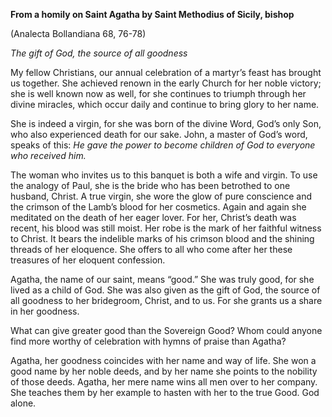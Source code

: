 

**From a homily on Saint Agatha by Saint Methodius of Sicily, bishop**

 (Analecta Bollandiana 68, 76-78)

_The gift of God, the source of all goodness_

My fellow Christians, our annual celebration of a martyr’s feast has brought us together. She achieved renown in the early Church for her noble victory; she is well known now as well, for she continues to triumph through her divine miracles, which occur daily and continue to bring glory to her name.

She is indeed a virgin, for she was born of the divine Word, God’s only Son, who also experienced death for our sake. John, a master of God’s word, speaks of this: _He gave the power to become children of God to everyone who received him._

The woman who invites us to this banquet is both a wife and virgin. To use the analogy of Paul, she is the bride who has been betrothed to one husband, Christ. A true virgin, she wore the glow of pure conscience and the crimson of the Lamb’s blood for her cosmetics. Again and again she meditated on the death of her eager lover. For her, Christ’s death was recent, his blood was still moist. Her robe is the mark of her faithful witness to Christ. It bears the indelible marks of his crimson blood and the shining threads of her eloquence. She offers to all who come after her these treasures of her eloquent confession.

Agatha, the name of our saint, means “good.” She was truly good, for she lived as a child of God. She was also given as the gift of God, the source of all goodness to her bridegroom, Christ, and to us. For she grants us a share in her goodness.

What can give greater good than the Sovereign Good? Whom could anyone find more worthy of celebration with hymns of praise than Agatha?

Agatha, her goodness coincides with her name and way of life. She won a good name by her noble deeds, and by her name she points to the nobility of those deeds. Agatha, her mere name wins all men over to her company. She teaches them by her example to hasten with her to the true Good. God alone.

